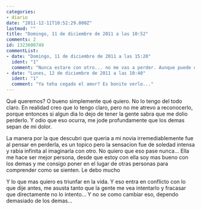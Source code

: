 ```yaml
---
categories:
- diario
date: "2011-12-11T10:52:29.000Z"
lastmod: ""
title: "Domingo, 11 de diciembre de 2011 a las 10:52"
comments: 2
id: 1323600749
commentList:
- date: "Domingo, 11 de diciembre de 2011 a las 15:20"
  ident: "1"
  comment: "Nunca estare con otro... no me vas a perder. Aunque puede que no este contestando a la persona acertada..."
- date: "Lunes, 12 de diciembre de 2011 a las 10:40"
  ident: "1"
  comment: "Ya teha cegado el amor? Es bonito verlo..."
---
```


Qué queremos? O bueno simplemente qué quiero. No lo tengo del todo claro. En realidad creo que lo tengo claro, pero no me atrevo a reconocerlo, porque entonces si algun dia lo dejo de tener la gente sabra que me dolio perderlo. Y odio que eso ocurra, me jode profundamente que los demas sepan de mi dolor.  
  
La manera por la que descubri que queria a mi novia irremediablemente fue al pensar en perderla, es un topico pero la sensacion fue de soledad intensa y rabia infinita al imaginarla con otro. No quiero que eso pase nunca... Ella me hace ser mejor persona, desde que estoy con ella soy mas bueno con los demas y me consigo poner en el lugar de otras personas para comprender como se sienten. Le debo mucho  
  
Y lo que mas quiero es triunfar en la vida. Y eso entra en conflicto con lo que dije antes, me asusta tanto que la gente me vea intentarlo y fracasar que directamente no lo intento... Y no se como cambiar eso, dependo demasiado de los demas...